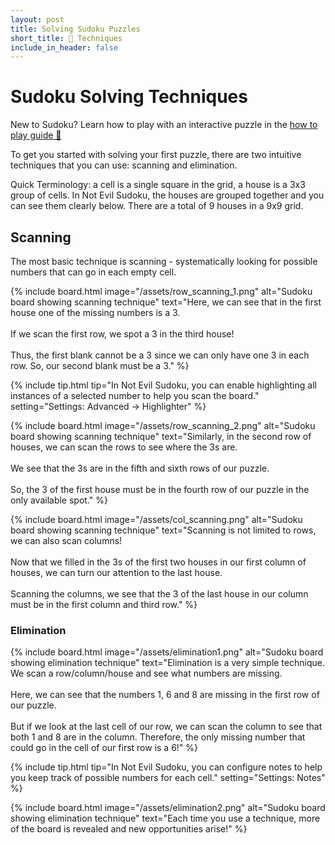```yaml
---
layout: post
title: Solving Sudoku Puzzles
short_title: 🧠 Techniques
include_in_header: false
---
```


# Sudoku Solving Techniques
<div class="hint-box">
  New to Sudoku? Learn how to play with an interactive puzzle in the <a href="/posts/how-to-play">how to play guide 🔗</a>
</div>

To get you started with solving your first puzzle, there are two intuitive techniques that you can use: scanning and elimination.

Quick Terminology: a cell is a single square in the grid, a house is a 3x3 group of cells. In Not Evil Sudoku, the houses are grouped together and you can see them clearly below. There are a total of 9 houses in a 9x9 grid.

## Scanning
The most basic technique is scanning - systematically looking for possible numbers that can go in each empty cell. 

{% include board.html 
  image="/assets/row_scanning_1.png"
  alt="Sudoku board showing scanning technique" 
  text="Here, we can see that in the first house one of the missing numbers is a 3.<br><br>If we scan the first row, we spot a 3 in the third house!<br><br>Thus, the first blank cannot be a 3 since we can only have one 3 in each row. So, our second blank must be a 3."
%}

{% include tip.html 
  tip="In Not Evil Sudoku, you can enable highlighting all instances of a selected number to help you scan the board."
  setting="Settings: Advanced → Highlighter"
%}

{% include board.html 
  image="/assets/row_scanning_2.png"
  alt="Sudoku board showing scanning technique" 
  text="Similarly, in the second row of houses, we can scan the rows to see where the 3s are.<br><br>We see that the 3s are in the fifth and sixth rows of our puzzle.<br><br>So, the 3 of the first house must be in the fourth row of our puzzle in the only available spot."
%}

{% include board.html 
  image="/assets/col_scanning.png"
  alt="Sudoku board showing scanning technique" 
  text="Scanning is not limited to rows, we can also scan columns!<br><br>Now that we filled in the 3s of the first two houses in our first column of houses, we can turn our attention to the last house.<br><br>Scanning the columns, we see that the 3 of the last house in our column must be in the first column and third row."
%}


### Elimination

{% include board.html 
  image="/assets/elimination1.png"
  alt="Sudoku board showing elimination technique" 
  text="Elimination is a very simple technique. We scan a row/column/house and see what numbers are missing.<br><br>Here, we can see that the numbers 1, 6 and 8 are missing in the first row of our puzzle.<br><br>But if we look at the last cell of our row, we can scan the column to see that both 1 and 8 are in the column. Therefore, the only missing number that could go in the cell of our first row is a 6!"
%}

{% include tip.html 
  tip="In Not Evil Sudoku, you can configure notes to help you keep track of possible numbers for each cell."
  setting="Settings: Notes"
%}

{% include board.html 
  image="/assets/elimination2.png"
  alt="Sudoku board showing elimination technique" 
  text="Each time you use a technique, more of the board is revealed and new opportunities arise!"
%}

